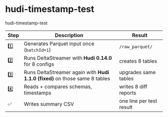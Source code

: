 # hudi-timestamp-test
hudi-timestamp-test

| Step | Description                                                                 | Result                   |
| ---- | --------------------------------------------------------------------------- | ------------------------ |
| 1️⃣  | Generates Parquet input once (`batchId=1`)                                  | `/raw_parquet/`          |
| 2️⃣  | Runs DeltaStreamer with **Hudi 0.14.0** for 8 configs                       | creates 8 tables         |
| 3️⃣  | Runs DeltaStreamer again with **Hudi 1.1.0 (fixed)** on those same 8 tables | upgrades same tables     |
| 4️⃣  | Reads + compares schemas, timestamps                                        | writes 8 diff reports    |
| ✅    | Writes summary CSV                                                          | one line per test result |


